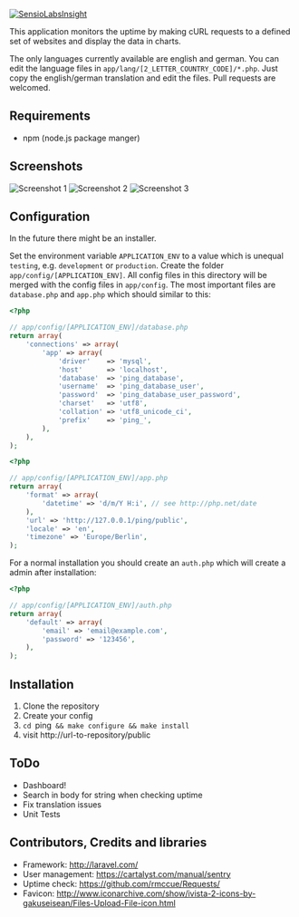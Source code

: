 [![SensioLabsInsight](https://insight.sensiolabs.com/projects/d1c84f2e-5a58-465e-b49c-3d72f1f4c683/big.png)](https://insight.sensiolabs.com/account/widget?project=d1c84f2e-5a58-465e-b49c-3d72f1f4c683)

This application monitors the uptime by making cURL requests to a defined set of websites and display the data in charts.

The only languages currently available are english and german. You can edit the language files in `app/lang/[2_LETTER_COUNTRY_CODE]/*.php`. Just copy the english/german translation and edit the files. Pull requests are welcomed.

## Requirements

* npm (node.js package manger)

## Screenshots

![Screenshot 1](http://www.visualappeal.de/github/ping/screenshot_uptime.png)
![Screenshot 2](http://www.visualappeal.de/github/ping/screenshot_latency.png)
![Screenshot 3](http://www.visualappeal.de/github/ping/screenshot_edit_check.png)

## Configuration

In the future there might be an installer.

Set the environment variable `APPLICATION_ENV` to a value which is unequal `testing`, e.g. `development` or `production`. Create the folder `app/config/[APPLICATION_ENV]`. All config files in this directory will be merged with the config files in `app/config`. The most important files are `database.php` and `app.php` which should similar to this:

```php
<?php

// app/config/[APPLICATION_ENV]/database.php
return array(
	'connections' => array(
		'app' => array(
			'driver'    => 'mysql',
			'host'      => 'localhost',
			'database'  => 'ping_database',
			'username'  => 'ping_database_user',
			'password'  => 'ping_database_user_password',
			'charset'   => 'utf8',
			'collation' => 'utf8_unicode_ci',
			'prefix'    => 'ping_',
		),
	),
);
```

```php
<?php

// app/config/[APPLICATION_ENV]/app.php
return array(
	'format' => array(
		'datetime' => 'd/m/Y H:i', // see http://php.net/date
	),
	'url' => 'http://127.0.0.1/ping/public',
	'locale' => 'en',
	'timezone' => 'Europe/Berlin',
);
```

For a normal installation you should create an `auth.php` which will create a admin after installation:

```php
<?php

// app/config/[APPLICATION_ENV]/auth.php
return array(
	'default' => array(
		'email' => 'email@example.com',
		'password' => '123456',
	),
);
```

## Installation

1. Clone the repository
2. Create your config
3. `cd `ping` && make configure && make install`
4. visit http://url-to-repository/public

## ToDo

* Dashboard!
* Search in body for string when checking uptime
* Fix translation issues
* Unit Tests

## Contributors, Credits and libraries

* Framework: http://laravel.com/
* User management: https://cartalyst.com/manual/sentry
* Uptime check: https://github.com/rmccue/Requests/
* Favicon: http://www.iconarchive.com/show/ivista-2-icons-by-gakuseisean/Files-Upload-File-icon.html
